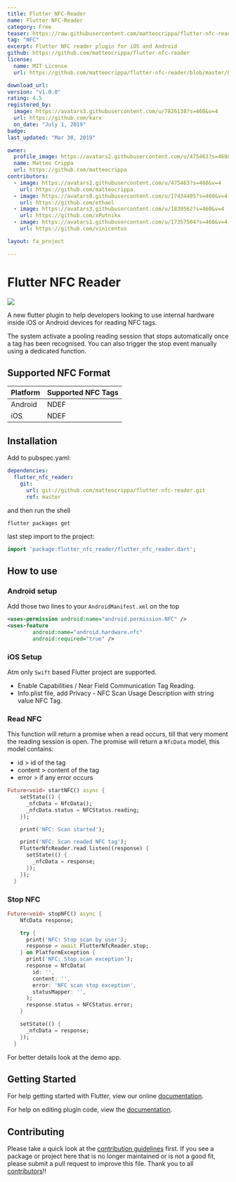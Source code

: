 ```yaml
---
title: Flutter NFC-Reader
name: Flutter NFC-Reader
category: Free
teaser: https://raw.githubusercontent.com/matteocrippa/flutter-nfc-reader/master/.github/nfc-flutter-logo.jpg
tag: "NFC"
excerpt: Flutter NFC reader plugin for iOS and Android
github: https://github.com/matteocrippa/flutter-nfc-reader
license: 
  name: MIT License
  url: https://github.com/matteocrippa/flutter-nfc-reader/blob/master/LICENSE

download_url:
version: "v1.0.0"
rating: 4.5
registered_by:
  image: https://avatars3.githubusercontent.com/u/7826138?s=460&v=4
  url: https://github.com/karx
  on_date: "July 1, 2019"
badge:
last_updated: "Mar 30, 2019"

owner: 
  profile_image: https://avatars2.githubusercontent.com/u/475463?s=460&v=4
  name: Matteo Crippa
  url: https://github.com/matteocrippa
contributors:
  - image: https://avatars2.githubusercontent.com/u/475463?s=460&v=4
    url: https://github.com/matteocrippa
  - image: https://avatars0.githubusercontent.com/u/17434405?s=460&v=4
    url: https://github.com/ethael
  - image: https://avatars3.githubusercontent.com/u/1839562?s=460&v=4
    url: https://github.com/xPutnikx
  - image: https://avatars1.githubusercontent.com/u/17357504?s=460&v=4
    url: https://github.com/vinicentus

layout: fa_project

---
```

# Flutter NFC Reader

![](https://raw.githubusercontent.com/matteocrippa/flutter-nfc-reader/master/.github/nfc-flutter-logo.jpg)

A new flutter plugin to help developers looking to use internal hardware inside iOS or Android devices for reading NFC tags.

The system activate a pooling reading session that stops automatically once a tag has been recognised.
You can also trigger the stop event manually using a dedicated function.

## Supported NFC Format

| Platform | Supported NFC Tags |
| --- | --- |
| Android | NDEF |
| iOS | NDEF |

## Installation

Add to pubspec.yaml:

```yaml
dependencies:
  flutter_nfc_reader:
    git:
      url: git://github.com/matteocrippa/flutter-nfc-reader.git
      ref: master
```

and then run the shell

```shell
flutter packages get
```

last step import to the project:

```dart
import 'package:flutter_nfc_reader/flutter_nfc_reader.dart';
```

## How to use

### Android setup

Add those two lines to your `AndroidManifest.xml` on the top

```xml
<uses-permission android:name="android.permission.NFC" />
<uses-feature
        android:name="android.hardware.nfc"
        android:required="true" />
```

### iOS Setup

Atm only `Swift` based Flutter project are supported.

- Enable Capabilities / Near Field Communication Tag Reading.
- Info.plist file, add Privacy - NFC Scan Usage Description with string value NFC Tag.

### Read NFC

This function will return a promise when a read occurs, till that very moment the reading session is open.
The promise will return a `NfcData` model, this model contains:

- id > id of the tag
- content > content of the tag
- error > if any error occurs

```dart
Future<void> startNFC() async {
    setState(() {
      _nfcData = NfcData();
      _nfcData.status = NFCStatus.reading;
    });

    print('NFC: Scan started');

    print('NFC: Scan readed NFC tag');
    FlutterNfcReader.read.listen((response) {
      setState(() {
        _nfcData = response;
      });
    });
  }
```

### Stop NFC

```dart
Future<void> stopNFC() async {
    NfcData response;

    try {
      print('NFC: Stop scan by user');
      response = await FlutterNfcReader.stop;
    } on PlatformException {
      print('NFC: Stop scan exception');
      response = NfcData(
        id: '',
        content: '',
        error: 'NFC scan stop exception',
        statusMapper: '',
      );
      response.status = NFCStatus.error;
    }

    setState(() {
      _nfcData = response;
    });
  }
```

For better details look at the demo app.

## Getting Started

For help getting started with Flutter, view our online
[documentation](https://flutter.io/).

For help on editing plugin code, view the [documentation](https://flutter.io/developing-packages/#edit-plugin-package).

## Contributing

Please take a quick look at the [contribution guidelines](https://github.com/matteocrippa/flutter-nfc-reader/blob/master/.github/CONTRIBUTING.md) first. If you see a package or project here that is no longer maintained or is not a good fit, please submit a pull request to improve this file. 
Thank you to all [contributors](https://github.com/matteocrippa/flutter-nfc-reader/graphs/contributors)!!
